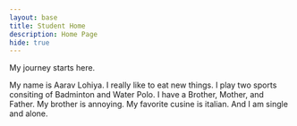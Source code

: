 ```yaml
---
layout: base
title: Student Home 
description: Home Page
hide: true
---
```


My journey starts here.

My name is Aarav Lohiya. I really like to eat new things. 
I play two sports consiting of Badminton and Water Polo.
I have a Brother, Mother, and Father. My brother is annoying.
My favorite cusine is italian. And I am single and alone. 
